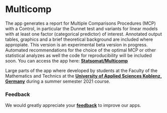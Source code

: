 # Multicomp
<p>The app generates a report for Multiple Comparisons Procedures (MCP) with a Control, in particular the Dunnet test and variants for linear models with at least one factor (categorical predictor) of interest. Annotated output tables, graphics and a brief theoretical background are included where appropiate. This version is an experimental beta version in progress. Automated recommendations for the choice of the optimal MCP or other statistical analyzes as well the code for reproducibility will be included soon. You can access the app here: <a target="_blank" rel="noopener noreferrer" href="https://statsomat.shinyapps.io/Multicomp"><b>Statsomat/Multicomp</b></a>
</p>
<p>
Large parts of the app where developed by students at the Faculty of the Mathematics and Technics at the <a target="_blank" rel="noopener noreferrer" href="https://www.hs-koblenz.de/"><b>University of Applied Sciences Koblenz, Germany</b></a> during a summer semester 2021 course. 
</p>
<h3>Feedback</h3>
We would greatly appreciate your <a target="_blank" rel="noopener noreferrer" href="https://statsomat.com/contact"><b>feedback</b></a> to improve our apps. 
